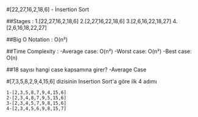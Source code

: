 #[22,27,16,2,18,6] - İnsertion Sort


##Stages :
    1.[22,27,16,2,18,6] 
    2.[2,27,16,22,18,6]
    3.[2,6,16,22,18,27]
    4.[2,6,16,18,22,27]

##Big O Notation :
    O(n²)

##Time Complexity :
    -Average case: O(n²)
    -Worst case: O(n²)
    -Best case: O(n)

##18 sayısı hangi case kapsamına girer?
    -Average Case

#[7,3,5,8,2,9,4,15,6] dizisinin Insertion Sort'a göre ilk 4 adımı
    
    1-[2,3,5,8,7,9,4,15,6]
    2-[2,3,4,8,7,9,5,15,6]
    3-[2,3,4,5,7,9,8,15,6]
    4-[2,3,4,5,6,9,8,15,7]
